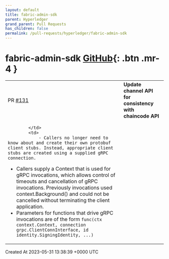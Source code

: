 ```yaml
---
layout: default
title: fabric-admin-sdk
parent: Hyperledger
grand_parent: Pull Requests
has_children: false
permalink: /pull-requests/hyperledger/fabric-admin-sdk
---
```


# fabric-admin-sdk <span class="fs-3 right-align">[GitHub](https://github.com/hyperledger/fabric-admin-sdk){: .btn .mr-4 }</span>


<div>
    <table>
        <tr>
            <td>
                PR <a href="https://github.com/hyperledger/fabric-admin-sdk/pull/131" class=".btn">#131</a>
            </td>
            <td>
                <b>
                    Update channel API for consistency with chaincode API
                </b>
            </td>
        </tr>
        <tr>
            <td>
                
            </td>
            <td>
                - Callers no longer need to know about and create their own protobuf client stubs. Instead, appropriate client stubs are created using a supplied gRPC connection.
- Callers supply a Context that is used for gRPC invocations, which allows control of timeouts and cancellation of gRPC invocations. Previously invocations used context.Background() and could not be cancelled without terminating the client application.
- Parameters for functions that drive gRPC invocations are of the form `func(ctx context.Context, connection grpc.ClientConnInterface, id identity.SigningIdentity, ...)`
            </td>
        </tr>
    </table>
    <div class="right-align">
        Created At 2023-05-31 13:38:39 +0000 UTC
    </div>
</div>

